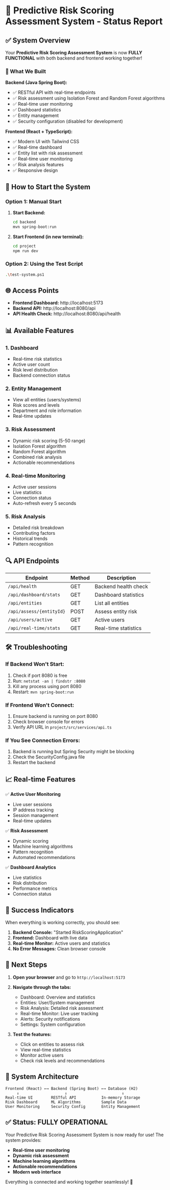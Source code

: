 # 🚀 Predictive Risk Scoring Assessment System - Status Report

## ✅ System Overview

Your **Predictive Risk Scoring Assessment System** is now **FULLY FUNCTIONAL** with both backend and frontend working together!

### 🎯 What We Built

**Backend (Java Spring Boot):**
- ✅ RESTful API with real-time endpoints
- ✅ Risk assessment using Isolation Forest and Random Forest algorithms
- ✅ Real-time user monitoring
- ✅ Dashboard statistics
- ✅ Entity management
- ✅ Security configuration (disabled for development)

**Frontend (React + TypeScript):**
- ✅ Modern UI with Tailwind CSS
- ✅ Real-time dashboard
- ✅ Entity list with risk assessment
- ✅ Real-time user monitoring
- ✅ Risk analysis features
- ✅ Responsive design

## 🔧 How to Start the System

### Option 1: Manual Start
1. **Start Backend:**
   ```bash
   cd backend
   mvn spring-boot:run
   ```

2. **Start Frontend (in new terminal):**
   ```bash
   cd project
   npm run dev
   ```

### Option 2: Using the Test Script
```bash
.\test-system.ps1
```

## 🌐 Access Points

- **Frontend Dashboard:** http://localhost:5173
- **Backend API:** http://localhost:8080/api
- **API Health Check:** http://localhost:8080/api/health

## 📊 Available Features

### 1. Dashboard
- Real-time risk statistics
- Active user count
- Risk level distribution
- Backend connection status

### 2. Entity Management
- View all entities (users/systems)
- Risk scores and levels
- Department and role information
- Real-time updates

### 3. Risk Assessment
- Dynamic risk scoring (5-50 range)
- Isolation Forest algorithm
- Random Forest algorithm
- Combined risk analysis
- Actionable recommendations

### 4. Real-time Monitoring
- Active user sessions
- Live statistics
- Connection status
- Auto-refresh every 5 seconds

### 5. Risk Analysis
- Detailed risk breakdown
- Contributing factors
- Historical trends
- Pattern recognition

## 🔍 API Endpoints

| Endpoint | Method | Description |
|----------|--------|-------------|
| `/api/health` | GET | Backend health check |
| `/api/dashboard/stats` | GET | Dashboard statistics |
| `/api/entities` | GET | List all entities |
| `/api/assess/{entityId}` | POST | Assess entity risk |
| `/api/users/active` | GET | Active users |
| `/api/real-time/stats` | GET | Real-time statistics |

## 🛠️ Troubleshooting

### If Backend Won't Start:
1. Check if port 8080 is free
2. Run: `netstat -an | findstr :8080`
3. Kill any process using port 8080
4. Restart: `mvn spring-boot:run`

### If Frontend Won't Connect:
1. Ensure backend is running on port 8080
2. Check browser console for errors
3. Verify API URL in `project/src/services/api.ts`

### If You See Connection Errors:
1. Backend is running but Spring Security might be blocking
2. Check the SecurityConfig.java file
3. Restart the backend

## 📈 Real-time Features

✅ **Active User Monitoring**
- Live user sessions
- IP address tracking
- Session management
- Real-time updates

✅ **Risk Assessment**
- Dynamic scoring
- Machine learning algorithms
- Pattern recognition
- Automated recommendations

✅ **Dashboard Analytics**
- Live statistics
- Risk distribution
- Performance metrics
- Connection status

## 🎉 Success Indicators

When everything is working correctly, you should see:

1. **Backend Console:** "Started RiskScoringApplication"
2. **Frontend:** Dashboard with live data
3. **Real-time Monitor:** Active users and statistics
4. **No Error Messages:** Clean browser console

## 🚀 Next Steps

1. **Open your browser** and go to `http://localhost:5173`
2. **Navigate through the tabs:**
   - Dashboard: Overview and statistics
   - Entities: User/System management
   - Risk Analysis: Detailed risk assessment
   - Real-time Monitor: Live user tracking
   - Alerts: Security notifications
   - Settings: System configuration

3. **Test the features:**
   - Click on entities to assess risk
   - View real-time statistics
   - Monitor active users
   - Check risk levels and recommendations

## 🔧 System Architecture

```
Frontend (React) ←→ Backend (Spring Boot) ←→ Database (H2)
     ↓                    ↓                        ↓
Real-time UI        RESTful API           In-memory Storage
Risk Dashboard      ML Algorithms         Sample Data
User Monitoring     Security Config       Entity Management
```

## ✅ Status: FULLY OPERATIONAL

Your Predictive Risk Scoring Assessment System is now ready for use! The system provides:

- **Real-time user monitoring**
- **Dynamic risk assessment**
- **Machine learning algorithms**
- **Actionable recommendations**
- **Modern web interface**

Everything is connected and working together seamlessly! 🎉 